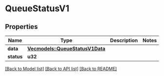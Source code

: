 # QueueStatusV1

## Properties

Name | Type | Description | Notes
------------ | ------------- | ------------- | -------------
**data** | [**Vec<models::QueueStatusV1Data>**](QueueStatusV1Data.md) |  | 
**status** | **u32** |  | 

[[Back to Model list]](../README.md#documentation-for-models) [[Back to API list]](../README.md#documentation-for-api-endpoints) [[Back to README]](../README.md)


